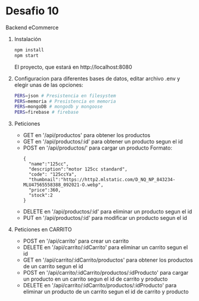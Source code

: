 # Desafio 10

Backend eCommerce

1. Instalación

    ```sh
    npm install
    npm start
    ```

    El proyecto, que estará en http://localhost:8080

2. Configuracion para diferentes bases de datos, editar archivo .env y elegir unas de las opciones:

    ```sh
    PERS=json # Presistencia en filesystem
    PERS=memoria # Presistencia en memoria
    PERS=mongoDB # mongodb y mongoose
    PERS=firebase # firebase
    ```

3. Peticiones

    - GET en '/api/productos' para obtener los productos
    - GET en '/api/productos/:id' para obtener un producto segun el id
    - POST en '/api/productos/' para cargar un producto
      Formato:
        ```
        {
          "name":"125cc",
          "description":"motor 125cc standard",
          "code": "125ccYa",
          "thumbnail":"https://http2.mlstatic.com/D_NQ_NP_843234-MLU47565558388_092021-O.webp",
          "price":360,
          "stock":2
        }
        ```
    - DELETE en '/api/productos/:id' para eliminar un producto segun el id
    - PUT en '/api/productos/:id' para modificar un producto segun el id

4. Peticiones en CARRITO

    - POST en '/api/carrito' para crear un carrito
    - DELETE en '/api/carrito/:idCarrito' para eliminar un carrito segun el id
    - GET en '/api/carrito/:idCarrito/productos' para obtener los productos de un carrito segun el id
    - POST en '/api/carrito/:idCarrito/productos/:idProducto' para cargar un producto en un carrito segun el id de carrito y producto
    - DELETE en '/api/carrito/:idCarrito/productos/:idProducto' para eliminar un producto de un carrito segun el id de carrito y producto
